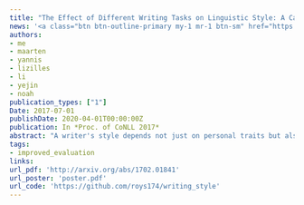 ```yaml
---
title: "The Effect of Different Writing Tasks on Linguistic Style: A Case Study of the ROC Story Cloze Task"
news: '<a class="btn btn-outline-primary my-1 mr-1 btn-sm" href="https://soundcloud.com/nlp-highlights/32-the-effect-of-different-writing-tasks-on-linguistic-style-with-roy-schwartz"  target="_blank">Podcast (NLP Highlights)</a>'
authors:
- me
- maarten
- yannis
- lizilles
- li
- yejin
- noah
publication_types: ["1"]
Date: 2017-07-01
publishDate: 2020-04-01T00:00:00Z
publication: In *Proc. of CoNLL 2017*
abstract: "A writer's style depends not just on personal traits but also on her intent and mental state. In this paper, we show how variants of the same writing task can lead to measurable differences in writing style. We present a case study based on the story cloze task (Mostafazadeh et al., 2016a), where annotators were assigned similar writing tasks with different constraints: (1) writing an entire story, (2) adding a story ending for a given story context, and (3) adding an incoherent ending to a story. We show that a simple linear classifier informed by stylistic features is able to successfully distinguish among the three cases, without even looking at the story context. In addition, combining our stylistic features with language model predictions reaches state of the art performance on the story cloze challenge. Our results demonstrate that different task framings can dramatically affect the way people write."
tags:
- improved_evaluation
links:
url_pdf: 'http://arxiv.org/abs/1702.01841'
url_poster: 'poster.pdf'
url_code: 'https://github.com/roys174/writing_style'
---
```

